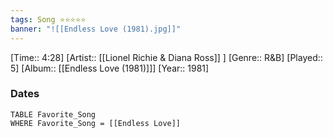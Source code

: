 ```yaml
---
tags: Song ⭐⭐⭐⭐⭐ 
banner: "![[Endless Love (1981).jpg]]"
---
```

[Time:: 4:28]
[Artist:: [[Lionel Richie & Diana Ross]] ]
[Genre:: R&B]
[Played:: 5]
[Album:: [[Endless Love (1981)]]]
[Year:: 1981]
### Dates
````dataview
TABLE Favorite_Song
WHERE Favorite_Song = [[Endless Love]]
````